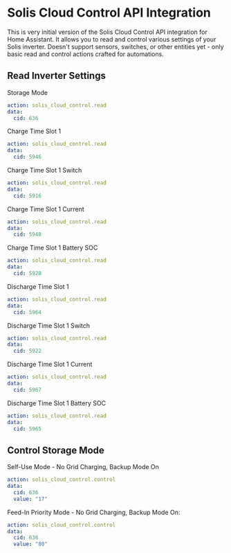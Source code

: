 # Solis Cloud Control API Integration

This is very initial version of the Solis Cloud Control API integration for Home Assistant.
It allows you to read and control various settings of your Solis inverter.
Doesn't support sensors, switches, or other entities yet - only basic read and control actions crafted for automations.

## Read Inverter Settings

Storage Mode

```yaml
action: solis_cloud_control.read
data:
  cid: 636
```

Charge Time Slot 1

```yaml
action: solis_cloud_control.read
data:
  cid: 5946
```

Charge Time Slot 1 Switch

```yaml
action: solis_cloud_control.read
data:
  cid: 5916
```

Charge Time Slot 1 Current

```yaml
action: solis_cloud_control.read
data:
  cid: 5948
```

Charge Time Slot 1 Battery SOC

```yaml
action: solis_cloud_control.read
data:
  cid: 5928
```

Discharge Time Slot 1

```yaml
action: solis_cloud_control.read
data:
  cid: 5964
```

Discharge Time Slot 1 Switch

```yaml
action: solis_cloud_control.read
data:
  cid: 5922
```

Discharge Time Slot 1 Current

```yaml
action: solis_cloud_control.read
data:
  cid: 5967
```

Discharge Time Slot 1 Battery SOC

```yaml
action: solis_cloud_control.read
data:
  cid: 5965
```

## Control Storage Mode

Self-Use Mode - No Grid Charging, Backup Mode On

```yaml
action: solis_cloud_control.control
data:
  cid: 636
  value: "17"
```

Feed-In Priority Mode - No Grid Charging, Backup Mode On:

```yaml
action: solis_cloud_control.control
data:
  cid: 636
  value: "80"
```
